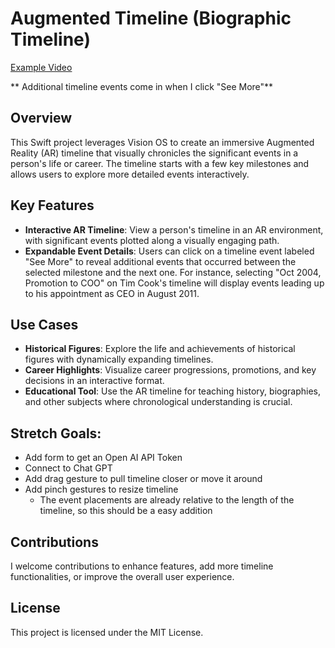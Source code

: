 # Augmented Timeline (Biographic Timeline)

[Example Video](https://github.com/user-attachments/assets/b710a776-d854-4436-878c-707fe309ce89)

** Additional timeline events come in when I click "See More"**

## Overview
This Swift project leverages Vision OS to create an immersive Augmented Reality (AR) timeline that visually chronicles the significant events in a person's life or career. The timeline starts with a few key milestones and allows users to explore more detailed events interactively.

## Key Features
* **Interactive AR Timeline**: View a person's timeline in an AR environment, with significant events plotted along a visually engaging path.
* **Expandable Event Details**: Users can click on a timeline event labeled "See More" to reveal additional events that occurred between the selected milestone and the next one. For instance, selecting "Oct 2004, Promotion to COO" on Tim Cook's timeline will display events leading up to his appointment as CEO in August 2011.

## Use Cases
* **Historical Figures**: Explore the life and achievements of historical figures with dynamically expanding timelines.
* **Career Highlights**: Visualize career progressions, promotions, and key decisions in an interactive format.
* **Educational Tool**: Use the AR timeline for teaching history, biographies, and other subjects where chronological understanding is crucial.

## Stretch Goals:
- Add form to get an Open AI API Token
- Connect to Chat GPT
- Add drag gesture to pull timeline closer or move it around
- Add pinch gestures to resize timeline
  - The event placements are already relative to the length of the timeline, so this should be a easy addition

## Contributions
I welcome contributions to enhance features, add more timeline functionalities, or improve the overall user experience.

## License
This project is licensed under the MIT License.
